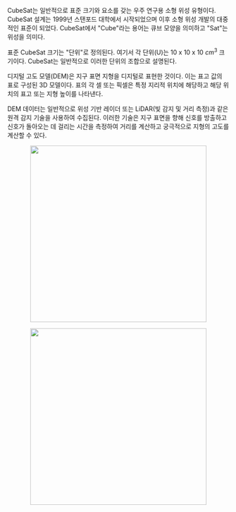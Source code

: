 
CubeSat는 일반적으로 표준 크기와 요소를 갖는 우주 연구용 소형 위성 유형이다. CubeSat 설계는 1999년 스탠포드 대학에서 시작되었으며 이후 소형 위성 개발의 대중적인 표준이 되었다. CubeSat에서 "Cube"라는 용어는 큐브 모양을 의미하고 "Sat"는 위성을 의미다.

표준 CubeSat 크기는 "단위"로 정의된다. 여기서 각 단위(U)는 10 x 10 x 10 $cm^3$ 크기이다. CubeSat는 일반적으로 이러한 단위의 조합으로 설명된다.

디지털 고도 모델(DEM)은 지구 표면 지형을 디지털로 표현한 것이다. 이는 표고 값의 표로 구성된 3D 모델이다. 표의 각 셀 또는 픽셀은 특정 지리적 위치에 해당하고 해당 위치의 표고 또는 지형 높이를 나타낸다.

DEM 데이터는 일반적으로 위성 기반 레이더 또는 LiDAR(빛 감지 및 거리 측정)과 같은 원격 감지 기술을 사용하여 수집된다. 이러한 기술은 지구 표면을 향해 신호를 방출하고 신호가 돌아오는 데 걸리는 시간을 측정하여 거리를 계산하고 궁극적으로 지형의 고도를 계산할 수 있다.

<p align="center"><img src="https://i.imgur.com/pm83Zko.png" width="400">

<p align="center"><img src="https://i.imgur.com/kHzzN6v.jpg" width="400">
